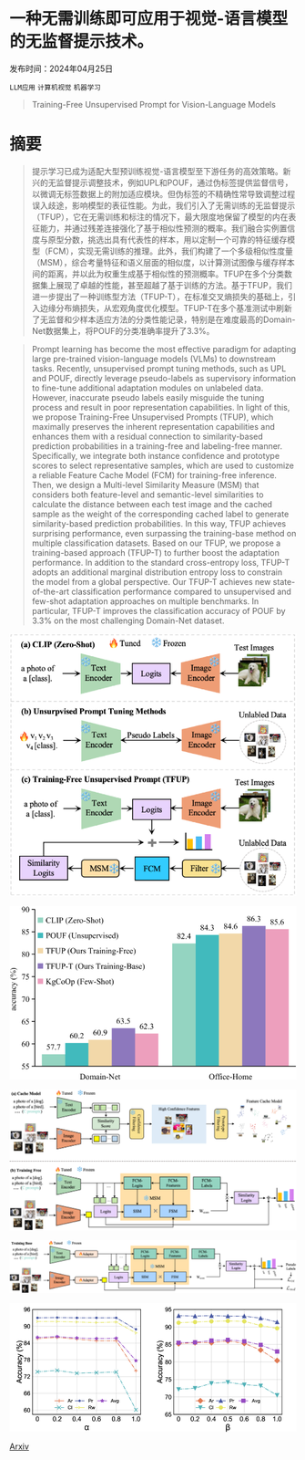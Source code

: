 # 一种无需训练即可应用于视觉-语言模型的无监督提示技术。

发布时间：2024年04月25日

`LLM应用` `计算机视觉` `机器学习`

> Training-Free Unsupervised Prompt for Vision-Language Models

# 摘要

> 提示学习已成为适配大型预训练视觉-语言模型至下游任务的高效策略。新兴的无监督提示调整技术，例如UPL和POUF，通过伪标签提供监督信号，以微调无标签数据上的附加适应模块。但伪标签的不精确性常导致调整过程误入歧途，影响模型的表征性能。为此，我们引入了无需训练的无监督提示（TFUP），它在无需训练和标注的情况下，最大限度地保留了模型的内在表征能力，并通过残差连接强化了基于相似性预测的概率。我们融合实例置信度与原型分数，挑选出具有代表性的样本，用以定制一个可靠的特征缓存模型（FCM），实现无需训练的推理。此外，我们构建了一个多级相似性度量（MSM），综合考量特征和语义层面的相似度，以计算测试图像与缓存样本间的距离，并以此为权重生成基于相似性的预测概率。TFUP在多个分类数据集上展现了卓越的性能，甚至超越了基于训练的方法。基于TFUP，我们进一步提出了一种训练型方法（TFUP-T），在标准交叉熵损失的基础上，引入边缘分布熵损失，从宏观角度优化模型。TFUP-T在多个基准测试中刷新了无监督和少样本适应方法的分类性能记录，特别是在难度最高的Domain-Net数据集上，将POUF的分类准确率提升了3.3%。

> Prompt learning has become the most effective paradigm for adapting large pre-trained vision-language models (VLMs) to downstream tasks. Recently, unsupervised prompt tuning methods, such as UPL and POUF, directly leverage pseudo-labels as supervisory information to fine-tune additional adaptation modules on unlabeled data. However, inaccurate pseudo labels easily misguide the tuning process and result in poor representation capabilities. In light of this, we propose Training-Free Unsupervised Prompts (TFUP), which maximally preserves the inherent representation capabilities and enhances them with a residual connection to similarity-based prediction probabilities in a training-free and labeling-free manner. Specifically, we integrate both instance confidence and prototype scores to select representative samples, which are used to customize a reliable Feature Cache Model (FCM) for training-free inference. Then, we design a Multi-level Similarity Measure (MSM) that considers both feature-level and semantic-level similarities to calculate the distance between each test image and the cached sample as the weight of the corresponding cached label to generate similarity-based prediction probabilities. In this way, TFUP achieves surprising performance, even surpassing the training-base method on multiple classification datasets. Based on our TFUP, we propose a training-based approach (TFUP-T) to further boost the adaptation performance. In addition to the standard cross-entropy loss, TFUP-T adopts an additional marginal distribution entropy loss to constrain the model from a global perspective. Our TFUP-T achieves new state-of-the-art classification performance compared to unsupervised and few-shot adaptation approaches on multiple benchmarks. In particular, TFUP-T improves the classification accuracy of POUF by 3.3% on the most challenging Domain-Net dataset.

![一种无需训练即可应用于视觉-语言模型的无监督提示技术。](../../../paper_images/2404.16339/x1.png)

![一种无需训练即可应用于视觉-语言模型的无监督提示技术。](../../../paper_images/2404.16339/x2.png)

![一种无需训练即可应用于视觉-语言模型的无监督提示技术。](../../../paper_images/2404.16339/x3.png)

![一种无需训练即可应用于视觉-语言模型的无监督提示技术。](../../../paper_images/2404.16339/x4.png)

![一种无需训练即可应用于视觉-语言模型的无监督提示技术。](../../../paper_images/2404.16339/x5.png)

[Arxiv](https://arxiv.org/abs/2404.16339)
